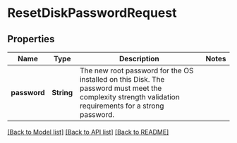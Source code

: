 # ResetDiskPasswordRequest

## Properties

Name | Type | Description | Notes
------------ | ------------- | ------------- | -------------
**password** | **String** | The new root password for the OS installed on this Disk. The password must meet the complexity strength validation requirements for a strong password.  | 

[[Back to Model list]](../README.md#documentation-for-models) [[Back to API list]](../README.md#documentation-for-api-endpoints) [[Back to README]](../README.md)


